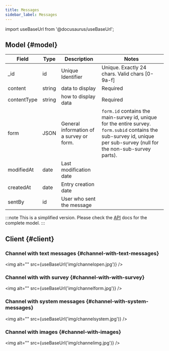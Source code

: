 ```yaml
---
title: Messages
sidebar_label: Messages
---
```

import useBaseUrl from '@docusaurus/useBaseUrl';

## Model {#model}

| Field | Type | Description | Notes |
| ----  | ---- | ----------- | ----  |
| _id   | id   | Unique Identifier   | Unique. Exactly 24 chars. Valid chars [0-9a-f] |
| content  | string | data to display | Required |
| contentType | string | how to display data | Required |
| form | JSON | General information of a survey or form. | `form.id` contains the main-survey id, unique for the entire survey. `form.subid` contains the sub-survey id, unique per sub-survey (null for the non-sub-survey parts). |
| modifiedAt | date | Last modification date |
| createdAt | date | Entry creation date |
| sentBy | id | User who sent the message |

:::note
This is a simplified version. Please check the [API](https://www.cotalker.com/swagger/core/?key=woubtjf4olr0t4zgutuwn6scbcm6hd3qh1cgl5obmohpbm3mfublnwcvv67lodgjvd3h86s9ppshtvmf95gepsqh6nizq9liu7f) docs for the complete model.
:::

## Client {#client}

### Channel with text messages {#channel-with-text-messages}

<img alt="" src={useBaseUrl('img/channelopen.jpg')} />

### Channel with with survey {#channel-with-with-survey}

<img alt="" src={useBaseUrl('img/channelform.jpg')} />

### Channel with system messages {#channel-with-system-messages}

<img alt="" src={useBaseUrl('img/channelsystem.jpg')} />

### Channel with images {#channel-with-images}

<img alt="" src={useBaseUrl('img/channelimg.jpg')} />

